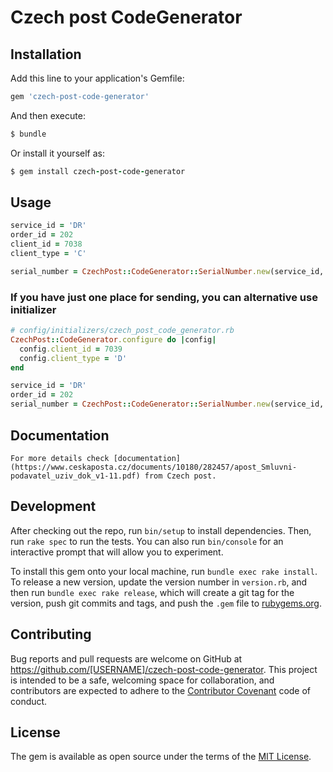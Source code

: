 # Czech post CodeGenerator

## Installation

Add this line to your application's Gemfile:

```Ruby
gem 'czech-post-code-generator'
```

And then execute:

```Ruby
$ bundle
```

Or install it yourself as:
    
```Ruby
$ gem install czech-post-code-generator
```

## Usage

```Ruby
service_id = 'DR'
order_id = 202
client_id = 7038
client_type = 'C'

serial_number = CzechPost::CodeGenerator::SerialNumber.new(service_id, order_id, client_id, client_type).run
```

### If you have just one place for sending, you can alternative use initializer

```Ruby
# config/initializers/czech_post_code_generator.rb
CzechPost::CodeGenerator.configure do |config|
  config.client_id = 7039
  config.client_type = 'D'
end
```

```Ruby
service_id = 'DR'
order_id = 202
serial_number = CzechPost::CodeGenerator::SerialNumber.new(service_id, order_id).run
```

## Documentation

    For more details check [documentation](https://www.ceskaposta.cz/documents/10180/282457/apost_Smluvni-podavatel_uziv_dok_v1-11.pdf) from Czech post.

## Development

After checking out the repo, run `bin/setup` to install dependencies. Then, run `rake spec` to run the tests. You can also run `bin/console` for an interactive prompt that will allow you to experiment.

To install this gem onto your local machine, run `bundle exec rake install`. To release a new version, update the version number in `version.rb`, and then run `bundle exec rake release`, which will create a git tag for the version, push git commits and tags, and push the `.gem` file to [rubygems.org](https://rubygems.org).

## Contributing

Bug reports and pull requests are welcome on GitHub at https://github.com/[USERNAME]/czech-post-code-generator. This project is intended to be a safe, welcoming space for collaboration, and contributors are expected to adhere to the [Contributor Covenant](http://contributor-covenant.org) code of conduct.


## License

The gem is available as open source under the terms of the [MIT License](http://opensource.org/licenses/MIT).

